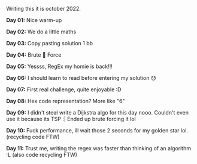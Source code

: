 Writing this it is october 2022.

**Day 01:** Nice warm-up

**Day 02:** We do a little maths

**Day 03:** Copy pasting solution 1 bb

**Day 04:** Brute 👏 Force

**Day 05:** Yessss, RegEx my homie is back!!!

**Day 06:** I should learn to read before entering my solution 😓

**Day 07:** First real challenge, quite enjoyable :D

**Day 08:** Hex code representation? More like "6"

**Day 09:** I didn't ~~steal~~ write a Dijkstra algo for this day nooo. Couldn't even use it because its TSP :|  Ended up brute forcing it lol

**Day 10:** Fuck performance, ill wait those 2 seconds for my golden star lol. (recycling code FTW)

**Day 11:** Trust me, writing the regex was faster than thinking of an algorithm :L (also code recycling FTW)